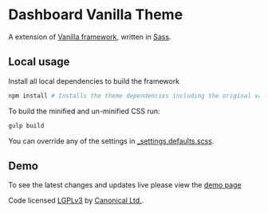 # Dashboard Vanilla Theme

A extension of [Vanilla framework](https://github.com/ubuntudesign/vanilla-framework), written in [Sass](http://sass-lang.com/).

## Local usage

Install all local dependencies to build the framework

``` bash
npm install # Installs the theme dependencies including the original vanilla framework
```

To build the minified and un-minified CSS run:

``` bash
gulp build
```

You can override any of the settings in [_settings.defaults.scss](scss/_settings.defaults.scss).

## Demo

To see the latest changes and updates live please view the [demo page](http://ubuntudesign.github.io/maas-gui-vanilla-theme/)

Code licensed [LGPLv3](http://opensource.org/licenses/lgpl-3.0.html) by [Canonical Ltd.](http://www.canonical.com/).
